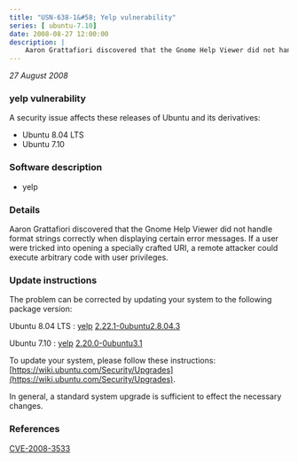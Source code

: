 ```yaml
---
title: "USN-638-1&#58; Yelp vulnerability"
series: [ ubuntu-7.10]
date: 2008-08-27 12:00:00
description: |
    Aaron Grattafiori discovered that the Gnome Help Viewer did not handle format strings correctly when displaying certain error messages. If a user were tricked into opening a specially crafted URI, a remote attacker could execute arbitrary code with user privileges. 
--- 
```

 
 

*27 August 2008*

### yelp vulnerability

A security issue affects these releases of Ubuntu and its derivatives:

* Ubuntu 8.04 LTS
* Ubuntu 7.10

### Software description

* yelp 

### Details

Aaron Grattafiori discovered that the Gnome Help Viewer did not handle format strings correctly when displaying certain error messages. If a user were tricked into opening a specially crafted URI, a remote attacker could execute arbitrary code with user privileges. 

### Update instructions

The problem can be corrected by updating your system to the following package version:

Ubuntu 8.04 LTS
 : [yelp](https://launchpad.net/ubuntu/+source/yelp) <span> [2.22.1-0ubuntu2.8.04.3](https://launchpad.net/ubuntu/+source/yelp/2.22.1-0ubuntu2.8.04.3) </span> 

Ubuntu 7.10
 : [yelp](https://launchpad.net/ubuntu/+source/yelp) <span> [2.20.0-0ubuntu3.1](https://launchpad.net/ubuntu/+source/yelp/2.20.0-0ubuntu3.1) </span> 

To update your system, please follow these instructions: [https://wiki.ubuntu.com/Security/Upgrades](https://wiki.ubuntu.com/Security/Upgrades).

In general, a standard system upgrade is sufficient to effect the necessary changes. 

### References

 
 [CVE-2008-3533](http://people.ubuntu.com/~ubuntu-security/cve/CVE-2008-3533)
 

